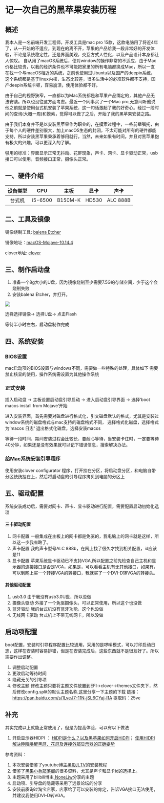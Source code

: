 # 记一次自己的黑苹果安装历程
## 概述
  我本人是一名前端开发工程师，开发工具是mac pro 15款，这款电脑用了将近4年了，从一开始的不适应，到现在的离不开，苹果的产品给我一段非常好的开发体验，不论是系统稳定性，还是界面美观，交互方式人性化，以及产品设计本身都让人惊叹。
  自从用了macOS系统后，便对window的操作非常的不适应，由于Mac价格比较贵，以我的经济条件也不可能把家里的所有电脑都换成Mac，所以一直在找一个与macOS相近的系统，之前也使用过Ubuntu以及国产的deepin系统，这个系统都是基于linux内核，生态比较差，很多生活中的必须软件都不支持，国产deepin系统卡顿，容易崩溃，使用体验都不好。

  由于自己的视野狭窄，一直都以为Mac系统都是和苹果产品绑定的，其他产品无法安装。所以也没往这方面考虑。最近一个同事买了一个Mac pro,无意间听他说他之前就是使用台式机安装了苹果系统，这一句话激起了我的好奇心。经过一段时间的查询(大概一周)和摸索，觉得可以做了之后，开始了我的黑苹果安装之路。

  由于我们本身并不是以安装黑苹果作为职业的，在摸索过程中，一些前辈嘱托，由于每个人的硬件差别很大，加上macOS生态的封闭，不太可能对所有的硬件都能支持，所以安装黑苹果秉承着够用就行。当然，未来如果有时间，并且对黑苹果抱有极大的兴趣，可以更深入的了解。

  够用的标准：界面显示正常无抖动、花屏现象，声卡、网卡、显卡驱动正常，usb接口可以使用，音频接口正常，摄像头正常。

## 一、硬件介绍

|设备类型 | CPU | 主板 | 显卡 | 声卡 |
| :----: | :----: | :----: | :----: | :----: |
| 台式机 | i5-6500 | B150M-K | HD530 | ALC 888B |


## 二、工具及镜像
镜像烧制工具: [balena Etcher](https://www.balena.io/etcher/)

镜像地址：[macOS-Mojave-10.14.4](https://blog.daliansky.net/macOS-Mojave-10.14.4-18E226-official-version-with-Clover-4903-original-image.html)

clover地址: [clover](https://mackie100projects.altervista.org/download-clover-configurator/)

## 三、制作启动盘

1. 准备一个8g大小的U盘，因为镜像烧制至少需要7.5G的存储空间，少于这个会烧制失败
2. 安装balena Etcher，并打开。

![](https://ws2.sinaimg.cn/large/006tNc79ly1g2v1mdccs2j318g0qot8z.jpg)

选择选择镜像-> 选择U盘-> 点击Flash

等待半小时左右，启动盘制作完成


## 四、系统安装

### BIOS设置

mac启动项的BIOS设置与windows不同，需要做一些特殊的处理，具体如下
需要禁止核显的使用，操作系统需设置为其他操作系统


### 正式安装

插入启动盘 -> 主板设置启动盘引导启动 -> 进入启动盘引导界面 -> 选择‘boot macos install from Mojave’开始

进入安装界面，首先需要对磁盘进行格式化，引文磁盘默认的格式，尤其是安装过window系统的磁盘格式与mac支持的磁盘格式不同，
选择格式化磁盘，选择格式为’macos 日志‘
退出格式化磁盘，选择安装macos

等待一段时间，期间安装过程会比较长，要耐心等待，当安装卡住时，一定要等待40分钟，如果还是没有效果就可以记下错误信息，搜索解决办法。

### 给Mac系统安装引导程序
使用安装clover configurator 程序，打开挂在分区，将启动盘分区，和电脑自带分区统统挂在上，然后将启动盘的引导程序拷贝到电脑的分区上

## 五、驱动配置
系统安装成功后，需要对网卡、声卡、显卡驱动进行配置，需要配置启动初始化选项

#### 三卡驱动配置
1. 网卡配置 一般集成在主板上的网卡都是免驱的，我电脑上的网卡就是这样，所以这一步我省略了。
2. 声卡配置 我的声卡型号ALC 888b，在网上找了很久才找到相关配置，id应该是11
3. 显卡配置 苹果系统显卡驱动已不支持VGA,所以配置之前先检查自己主机和显示器的连接接口是否是VGA，如果是，可以看看主机有无其他接口，如果有，可以到网上买一个转接VGA的转接口，我就买了一个DVI-D转VGA的转接头。

#### 其他驱动配置
1. usb3.0 由于我没有usb3.0U盘，所以没做
2. 摄像头驱动 外接了一个免驱摄像头，可以正常使用，所以这个也没做
3. 蓝牙驱动 我的台式机没有蓝牙功能，这个也没做
4. 无线网卡驱动 台式机上不带无线网卡，所以没做


## 启动项配置
  boot配置，安装时引导程序配置比较通用，采用的是啰嗦模式，可以打印启动日志，这样在安装时容易排错，但是在安装完成后，这些东西就不是很友好了。所以需要作出调整。
  1. 调整启动配置
  2. 更改启动等待时间
  3. 隐藏无关的引导项
  4. 修改主题 修改主题只要将主题文件放置到EFI->clover->themes文件夹下，然后修改config.split的默认主题名称,这里分享一下主题的下载
      链接：https://pan.baidu.com/s/1LveJ7-11N-jSL6CYaj-I1A 提取码：25ve

## 补充
  其实完成以上就能正常使用了，但是为提高体验，可以有以下做法
  1. 开启显示器HIDPI ：
    [HiDPI是什么？以及黑苹果如何开启HiDPI](https://www.sqlsec.com/2018/09/hidpi.html)； [使用HIDPI解决睡眠唤醒黑屏、花屏及连接外部显示器的正确姿势](https://blog.daliansky.net/Use-HIDPI-to-solve-sleep-wake-up-black-screen,-Huaping-and-connect-the-external-monitor-the-correct-posture.html)


参考资料：
1. 本次安装借鉴了youtube博主[黑影儿TV](https://www.youtube.com/channel/UCBvcXPwXIRhKuTxe-6sVT8A/playlists)的安装教程
2. 借鉴了[黑果小兵部落阁](https://blog.daliansky.net/)的很多资料，尤其是声卡和显卡id的选择上。
3. 主题采用了bilibili博主[
NoneLjw](https://www.bilibili.com/video/av32933350/?redirectFrom=h5)分享的主题
4. 启动项、引导盘的隐藏等采用了远景论坛的分享
5. 安装前质询过淘宝店家，店家给了可以安装的肯定，告诉VGA接口无法使用，并建议我使用DVI-D转VGA。


